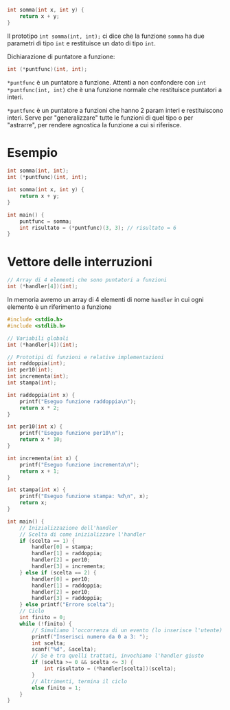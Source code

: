 ```c
int somma(int x, int y) {
	return x + y;
}
```

Il prototipo `int somma(int, int);` ci dice che la funzione `somma` ha due parametri di tipo `int` e restituisce un dato di tipo `int`.

Dichiarazione di puntatore a funzione:
```c
int (*puntfunc)(int, int);
```
`*puntfunc` è un puntatore a funzione. Attenti a non confondere con `int *puntfunc(int, int)` che è una funzione normale che restituisce puntatori a interi.

`*puntfunc` è un puntatore a funzioni che hanno 2 param interi e restituiscono interi. Serve per "generalizzare" tutte le funzioni di quel tipo o per "astrarre", per rendere agnostica la funzione a cui si riferisce.

# Esempio

```c
int somma(int, int);
int (*puntfunc)(int, int);

int somma(int x, int y) {
	return x + y;
}

int main() {
	puntfunc = somma;
	int risultato = (*puntfunc)(3, 3); // risultato = 6
}
```

# Vettore delle interruzioni

```c
// Array di 4 elementi che sono puntatori a funzioni
int (*handler[4])(int);
```
In memoria avremo un array di 4 elementi di nome `handler` in cui ogni elemento è un riferimento a funzione

```c
#include <stdio.h>
#include <stdlib.h>

// Variabili globali
int (*handler[4])(int);

// Prototipi di funzioni e relative implementazioni
int raddoppia(int);
int per10(int);
int incrementa(int);
int stampa(int);

int raddoppia(int x) {
	printf("Eseguo funzione raddoppia\n");
	return x * 2;
}

int per10(int x) {
	printf("Eseguo funzione per10\n");
	return x * 10;
}

int incrementa(int x) {
	printf("Eseguo funzione incrementa\n");
	return x + 1;
}

int stampa(int x) {
	printf("Eseguo funzione stampa: %d\n", x);
	return x;
}

int main() {
	// Inizializzazione dell'handler
	// Scelta di come inizializzare l'handler
	if (scelta == 1) {
		handler[0] = stampa;
		handler[1] = raddoppia;
		handler[2] = per10;
		handler[3] = incrementa;
	} else if (scelta == 2) {
		handler[0] = per10;
		handler[1] = raddoppia;
		handler[2] = per10;
		handler[3] = raddoppia;
	} else printf("Errore scelta");
	// Ciclo
	int finito = 0;
	while (!finito) {
		// Simuliamo l'occorrenza di un evento (lo inserisce l'utente)
		printf("Inserisci numero da 0 a 3: ");
		int scelta;
		scanf("%d", &scelta);
		// Se è tra quelli trattati, invochiamo l'handler giusto
		if (scelta >= 0 && scelta <= 3) {
			int risultato = (*handler[scelta])(scelta);
		}
		// Altrimenti, termina il ciclo
		else finito = 1;
	}
}
```